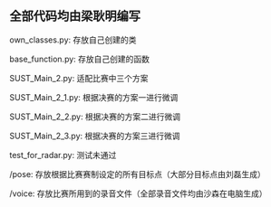 ## 全部代码均由梁耿明编写

own_classes.py:
  存放自己创建的类

base_function.py:
  存放自己创建的函数

SUST_Main_2.py:
  适配比赛中三个方案

SUST_Main_2_1.py:
  根据决赛的方案一进行微调

SUST_Main_2_2.py:
  根据决赛的方案二进行微调

SUST_Main_2_3.py:
  根据决赛的方案三进行微调

test_for_radar.py:
  测试未通过

/pose:
  存放根据比赛赛制设定的所有目标点（大部分目标点由刘磊生成）

/voice:
  存放比赛所用到的录音文件（全部录音文件均由沙森在电脑生成）
